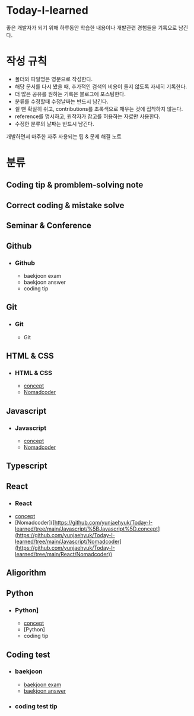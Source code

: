 # Today-I-learned

좋은 개발자가 되기 위해 하루동안 학습한 내용이나 개발관련 경험들을 기록으로 남긴다.


# 작성 규칙
* 폴더와 파일명은 영문으로 작성한다.
* 해당 문서를 다시 봤을 때, 추가적인 검색의 비용이 들지 않도록 자세히 기록한다.
* 더 많은 공유를 원하는 기록은 블로그에 포스팅한다.
* 분류를 수정할때 수정날짜는 반드시 남긴다.
* 쉴 땐 확실히 쉬고, contributions를 초록색으로 채우는 것에 집착하지 않는다.
* reference를 명시하고, 원작자가 참고를 허용하는 자료만 사용한다.
* 수정한 분류의 날짜는 반드시 남긴다.

 개발하면서 마주한 자주 사용되는 팁 & 문제 해결 노트

# 분류
## Coding tip & promblem-solving note 

## Correct coding & mistake solve

## Seminar & Conference

## Github
* ### Github
  * baekjoon exam 
  * baekjoon answer
  * coding tip
## Git
* ### Git
  * Git 

## HTML & CSS
* ### HTML & CSS
  * [concept](https://github.com/yunjaehyuk/Today-I-learned/tree/main/HTML%26CSS/concept)
  * [Nomadcoder](https://github.com/yunjaehyuk/Today-I-learned/tree/main/HTML%26CSS/Nomadcoder)
## Javascript
* ### Javascript
   * [concept](https://github.com/yunjaehyuk/Today-I-learned/tree/main/Javascript/%5BJavascript%5D.concept)
   * [Nomadcoder](https://github.com/yunjaehyuk/Today-I-learned/tree/main/Javascript/Nomadcoder)
## Typescript
## React
* ### React
* [concept]([https://github.com/yunjaehyuk/Today-I-learned/tree/main/Javascript/%5BJavascript%5D.concept](https://github.com/yunjaehyuk/Today-I-learned/tree/main/React/concept))
* [Nomadcoder]([https://github.com/yunjaehyuk/Today-I-learned/tree/main/Javascript/%5BJavascript%5D.concept](https://github.com/yunjaehyuk/Today-I-learned/tree/main/Javascript/Nomadcoder](https://github.com/yunjaehyuk/Today-I-learned/tree/main/React/Nomadcoder))
## Aligorithm
## Python
* ### Python]
  * [concept](https://github.com/yunjaehyuk/Today-I-learned/tree/main/Python/%5BPython%5D%20concept)
  * [Python] 
  * coding tip
## Coding test
* ### baekjoon
  * [baekjoon exam](https://github.com/yunjaehyuk/Today-I-learned/tree/main/Coding%20test/baekjoon/exam)
  * [baekjoon answer](https://github.com/yunjaehyuk/Today-I-learned/tree/main/Coding%20test/baekjoon/answer)
* ### coding test tip
